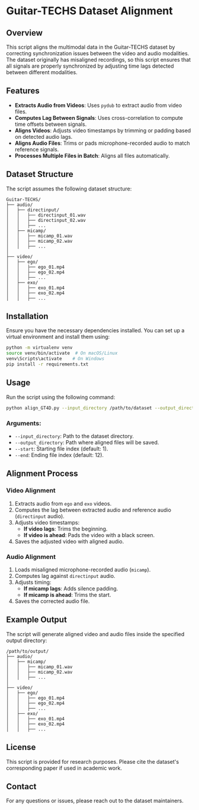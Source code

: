 # Guitar-TECHS Dataset Alignment

## Overview

This script aligns the multimodal data in the Guitar-TECHS dataset by correcting synchronization issues between the video and audio modalities. The dataset originally has misaligned recordings, so this script ensures that all signals are properly synchronized by adjusting time lags detected between different modalities.

## Features

- **Extracts Audio from Videos**: Uses `pydub` to extract audio from video files.
- **Computes Lag Between Signals**: Uses cross-correlation to compute time offsets between signals.
- **Aligns Videos**: Adjusts video timestamps by trimming or padding based on detected audio lags.
- **Aligns Audio Files**: Trims or pads microphone-recorded audio to match reference signals.
- **Processes Multiple Files in Batch**: Aligns all files automatically.

## Dataset Structure

The script assumes the following dataset structure:

```
Guitar-TECHS/
├── audio/
│   ├── directinput/
│   │   ├── directinput_01.wav
│   │   ├── directinput_02.wav
│   │   ├── ...
│   ├── micamp/
│   │   ├── micamp_01.wav
│   │   ├── micamp_02.wav
│   │   ├── ...
│
├── video/
│   ├── ego/
│   │   ├── ego_01.mp4
│   │   ├── ego_02.mp4
│   │   ├── ...
│   ├── exo/
│   │   ├── exo_01.mp4
│   │   ├── exo_02.mp4
│   │   ├── ...
```

## Installation

Ensure you have the necessary dependencies installed. You can set up a virtual environment and install them using:

```sh
python -m virtualenv venv
source venv/bin/activate  # On macOS/Linux
venv\Scripts\activate    # On Windows
pip install -r requirements.txt
```

## Usage

Run the script using the following command:

```sh
python align_GT4D.py --input_directory /path/to/dataset --output_directory /path/to/output --start 1 --end 12
```

### Arguments:

- `--input_directory`: Path to the dataset directory.
- `--output_directory`: Path where aligned files will be saved.
- `--start`: Starting file index (default: 1).
- `--end`: Ending file index (default: 12).

## Alignment Process

### **Video Alignment**

1. Extracts audio from `ego` and `exo` videos.
2. Computes the lag between extracted audio and reference audio (`directinput` audio).
3. Adjusts video timestamps:
   - **If video lags**: Trims the beginning.
   - **If video is ahead**: Pads the video with a black screen.
4. Saves the adjusted video with aligned audio.

### **Audio Alignment**

1. Loads misaligned microphone-recorded audio (`micamp`).
2. Computes lag against `directinput` audio.
3. Adjusts timing:
   - **If micamp lags**: Adds silence padding.
   - **If micamp is ahead**: Trims the start.
4. Saves the corrected audio file.

## Example Output

The script will generate aligned video and audio files inside the specified output directory:

```
/path/to/output/
├── audio/
│   ├── micamp/
│   │   ├── micamp_01.wav
│   │   ├── micamp_02.wav
│   │   ├── ...
│
├── video/
│   ├── ego/
│   │   ├── ego_01.mp4
│   │   ├── ego_02.mp4
│   │   ├── ...
│   ├── exo/
│   │   ├── exo_01.mp4
│   │   ├── exo_02.mp4
│   │   ├── ...
```

## License

This script is provided for research purposes. Please cite the dataset's corresponding paper if used in academic work.

## Contact

For any questions or issues, please reach out to the dataset maintainers.


